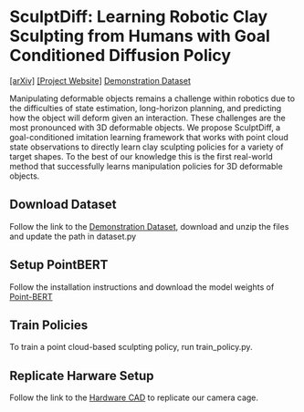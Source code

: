 # SculptDiff: Learning Robotic Clay Sculpting from Humans with Goal Conditioned Diffusion Policy
[[arXiv]](https://arxiv.org/abs/2403.10401) [[Project Website]](https://sites.google.com/andrew.cmu.edu/imitation-sculpting/home) [Demonstration Dataset](https://drive.google.com/file/d/1QN1vTGvsCvwakqlCOFcbvscUXZoP7eVo/view)

Manipulating deformable objects remains a challenge within robotics due to the difficulties of state estimation, long-horizon planning, and predicting how the object will deform given an interaction. These challenges are the most pronounced with 3D deformable objects. We propose SculptDiff, a goal-conditioned imitation learning framework that works with point cloud state observations to directly learn clay sculpting policies for a variety of target shapes. To the best of our knowledge this is the first real-world method that successfully learns manipulation policies for 3D deformable objects.

## Download Dataset
Follow the link to the [Demonstration Dataset](https://drive.google.com/file/d/1QN1vTGvsCvwakqlCOFcbvscUXZoP7eVo/view), download and unzip the files and update the path in dataset.py

## Setup PointBERT
Follow the installation instructions and download the model weights of [Point-BERT](https://github.com/Julie-tang00/Point-BERT)

## Train Policies
To train a point cloud-based sculpting policy, run train_policy.py. 

## Replicate Harware Setup
Follow the link to the [Hardware CAD](https://drive.google.com/file/d/1JbbHU8lW7LBvTGYZ2qOLVUAGpOO5gcLK/view?usp=drive_link) to replicate our camera cage.